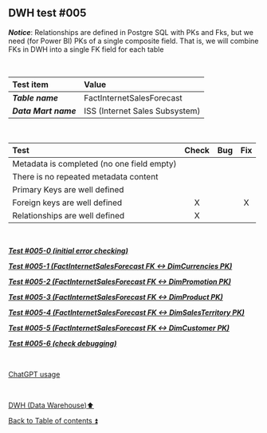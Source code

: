 ## DWH test  #005   

**_Notice_**: Relationships are defined in Postgre SQL with PKs and Fks, but we need (for Power BI) PKs of a single composite field. That is, we will combine FKs in DWH into a single FK field for each table  

<p><br></p>

| Test item             | Value                          |
| :-------------------- | :----------------------------- |
| **_Table name_**      | FactInternetSalesForecast      |
| **_Data Mart name_**  | ISS (Internet Sales Subsystem) |

<p><br></p>

| Test                                                                                  | Check | Bug                               | Fix |
| :------------------------------------------------------------------------------------ | :---: | :-------------------------------- | :-: |
| Metadata is completed (no one field empty)                                            |       |                                   |     |
| There is no repeated metadata content                                                 |       |                                   |     |
| Primary Keys are well defined                                                         |       |                                   |     |
| Foreign keys are well defined                                                         | X     |                                   | X   |
| Relationships are well defined                                                        | X     |                                   |     |

<p><br></p>

**_[Test #005-0 (initial error checking)](t005_0.md)_**  

**_[Test #005-1 (FactInternetSalesForecast FK <-> DimCurrencies PK)](t005_1.md)_**  

**_[Test #005-2 (FactInternetSalesForecast FK <-> DimPromotion PK)](t005_2.md)_**  

**_[Test #005-3 (FactInternetSalesForecast FK <-> DimProduct PK)](t005_3.md)_**  

**_[Test #005-4 (FactInternetSalesForecast FK <-> DimSalesTerritory PK)](t005_4.md)_**  

**_[Test #005-5 (FactInternetSalesForecast FK <-> DimCustomer PK)](t005_5.md)_**  

**_[Test #005-6 (check debugging)](t005_6.md)_**  

<p><br></p> 

[ChatGPT usage](../../CHATGPT_USAGE.md)  

<p><br></p>

[DWH (Data Warehouse):arrow_up:](../dwh.md)  

[Back to Table of contents :arrow_double_up:](../../README.md)  